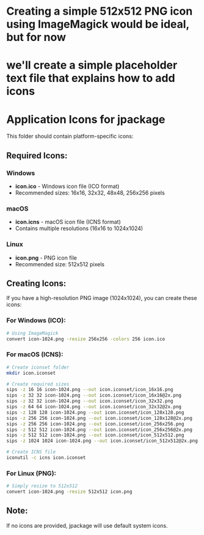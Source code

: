 # Creating a simple 512x512 PNG icon using ImageMagick would be ideal, but for now
# we'll create a simple placeholder text file that explains how to add icons

# Application Icons for jpackage

This folder should contain platform-specific icons:

## Required Icons:

### Windows
- **icon.ico** - Windows icon file (ICO format)
- Recommended sizes: 16x16, 32x32, 48x48, 256x256 pixels

### macOS  
- **icon.icns** - macOS icon file (ICNS format)
- Contains multiple resolutions (16x16 to 1024x1024)

### Linux
- **icon.png** - PNG icon file
- Recommended size: 512x512 pixels

## Creating Icons:

If you have a high-resolution PNG image (1024x1024), you can create these icons:

### For Windows (ICO):
```bash
# Using ImageMagick
convert icon-1024.png -resize 256x256 -colors 256 icon.ico
```

### For macOS (ICNS):
```bash
# Create iconset folder
mkdir icon.iconset

# Create required sizes
sips -z 16 16 icon-1024.png --out icon.iconset/icon_16x16.png
sips -z 32 32 icon-1024.png --out icon.iconset/icon_16x16@2x.png
sips -z 32 32 icon-1024.png --out icon.iconset/icon_32x32.png
sips -z 64 64 icon-1024.png --out icon.iconset/icon_32x32@2x.png
sips -z 128 128 icon-1024.png --out icon.iconset/icon_128x128.png
sips -z 256 256 icon-1024.png --out icon.iconset/icon_128x128@2x.png
sips -z 256 256 icon-1024.png --out icon.iconset/icon_256x256.png
sips -z 512 512 icon-1024.png --out icon.iconset/icon_256x256@2x.png
sips -z 512 512 icon-1024.png --out icon.iconset/icon_512x512.png
sips -z 1024 1024 icon-1024.png --out icon.iconset/icon_512x512@2x.png

# Create ICNS file
iconutil -c icns icon.iconset
```

### For Linux (PNG):
```bash
# Simply resize to 512x512
convert icon-1024.png -resize 512x512 icon.png
```

## Note:
If no icons are provided, jpackage will use default system icons.

